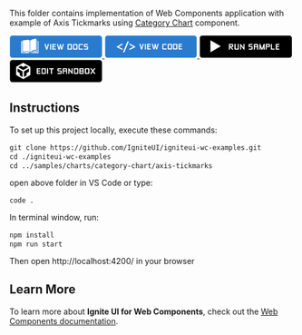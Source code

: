 <!-- NOTE: do not change this file because it's auto re-generated from: -->
<!-- https://github.com/IgniteUI/igniteui-wc-examples/tree/vnext/templates/browser/sample/ReadMe.md -->

This folder contains implementation of Web Components application with example of Axis Tickmarks using [Category Chart](https://infragistics.com/webcomponentssite/components/general-getting-started.html) component.


<html lang="en" xmlns="http://www.w3.org/1999/xhtml">
    <body>
        <a target="_blank" href="https://infragistics.com/webcomponentssite/components/general-getting-started.html" rel="noopener noreferrer">
            <img height="40px" style="border-radius: 0rem" alt="View Docs" src="https://github.com/IgniteUI/igniteui-blazor-examples/raw/vnext/templates/sample/images/button-docs.png"/>
        </a>
        <a target="_blank" href="./src/index.ts" rel="noopener noreferrer">
            <img height="40px" style="border-radius: 0rem; max-width: 100%;" alt="View Code" src="https://github.com/IgniteUI/igniteui-blazor-examples/raw/vnext/templates/sample/images/button-code.png"/>
        </a>
        <a target="_blank" href="https://www.infragistics.com/webcomponents-demos/samples/charts/category-chart-axis-tickmarks" rel="noopener noreferrer">
            <img height="40px" style="border-radius: 0rem; max-width: 100%;" alt="Run Sample" src="https://github.com/IgniteUI/igniteui-blazor-examples/raw/vnext/templates/sample/images/button-run.png"/>
        </a>
        <a target="_blank" href="https://codesandbox.io/s/github/IgniteUI/igniteui-wc-examples/tree/master/samples/charts/category-chart/axis-tickmarks?fontsize=14&hidenavigation=1&theme=dark&view=preview&file=/src/{SampleFile}" rel="noopener noreferrer">
            <img height="40px" style="border-radius: 0rem; max-width: 100%;" alt="Run Sample" src="https://github.com/IgniteUI/igniteui-blazor-examples/raw/vnext/templates/sample/images/button-sandbox.png"/>
        </a>
    </body>
</html>

## Instructions

To set up this project locally, execute these commands:

```
git clone https://github.com/IgniteUI/igniteui-wc-examples.git
cd ./igniteui-wc-examples
cd ../samples/charts/category-chart/axis-tickmarks
```

open above folder in VS Code or type:
```
code .
```

In terminal window, run:

```
npm install
npm run start
```

Then open http://localhost:4200/ in your browser


## Learn More

To learn more about **Ignite UI for Web Components**, check out the [Web Components documentation](https://infragistics.com/webcomponentssite/components/general-getting-started.html).
